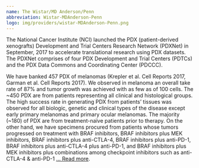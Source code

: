 ```yaml
---
name: The Wistar/MD Anderson/Penn
abbreviation: Wistar-MDAnderson-Penn
logo: img/providers/wistar-MDAnderson-Penn.png
---
```


The National Cancer Institute (NCI) launched the PDX (patient-derived xenografts) Development and Trial Centers Research Network (PDXNet) in September, 2017 to accelerate translational research using PDX datasets. The PDXNet comprises of four PDX Development and Trial Centers (PDTCs) and the PDX Data Commons and Coordinating Center (PDCCC).

We have banked 457 PDX of melanomas (Krepler et al. Cell Reports 2017, Garman et al. Cell Reports 2017). We observed in melanoma an overall take rate of 87% and tumor growth was achieved with as few as of 100 cells. The ~450 PDX are from patients representing all clinical and histological groups. The high success rate in generating PDX from patients’ tissues was observed for all biologic, genetic and clinical types of the disease except early primary melanomas and primary ocular melanomas. The majority (~180) of PDX are from treatment-naïve patients prior to therapy. On the other hand, we have specimens procured from patients whose tumors progressed on treatment with BRAF inhibitors, BRAF inhibitors plus MEK inhibitors, BRAF inhibitors plus anti-CTLA-4, BRAF inhibitors plus anti-PD-1, BRAF inhibitors plus anti-CTLA-4 plus anti-PD-1, and BRAF inhibitors plus MEK inhibitors plus combinations among checkpoint inhibitors such as anti-CTLA-4 & anti-PD-1 [... Read more](https://www.pdxnetwork.org/the-wistarmd-andersonpenn).
